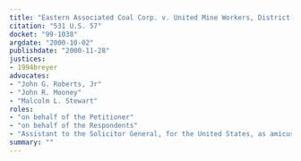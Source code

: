 ```yaml
---
title: "Eastern Associated Coal Corp. v. United Mine Workers, District 17"
citation: "531 U.S. 57"
docket: "99-1038"
argdate: "2000-10-02"
publishdate: "2000-11-28"
justices:
- 1994breyer
advocates:
- "John G. Roberts, Jr"
- "John R. Mooney"
- "Malcolm L. Stewart"
roles:
- "on behalf of the Petitioner"
- "on behalf of the Respondents"
- "Assistant to the Solicitor General, for the United States, as amicus curiae, supporting the Respondents"
summary: ""
---
```


